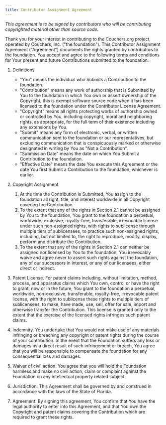 ```yaml
---
title: Contributor Assignment Agreement
---
```


*This agreement is to be signed by contributors who will be contributing copyrighted material other than source code.*

Thank you for your interest in contributing to the Couchers.org project, operated by Couchers, Inc. ("the foundation"). This Contributor Assignment Agreement ("Agreement") documents the rights granted by contributors to the foundation. You accept and agree to the following terms and conditions for Your present and future Contributions submitted to the foundation.

1. Definitions
    * "You" means the individual who Submits a Contribution to the foundation.
    * "Contribution" means any work of authorship that is Submitted by You to the foundation in which You own or assert ownership of the Copyright, this is exempt software source code when it has been licensed to the foundation under the Contributor License Agreement.
    * "Copyright" means all rights protecting works of authorship owned or controlled by You, including copyright, moral and neighboring rights, as appropriate, for the full term of their existence including any extensions by You.
    * "Submit" means any form of electronic, verbal, or written communication sent to the foundation or our representatives, but excluding communication that is conspicuously marked or otherwise designated in writing by You as "Not a Contribution".
    * "Submission Date" means the date on which You Submit a Contribution to the foundation.
    * "Effective Date" means the date You execute this Agreement or the date You first Submit a Contribution to the foundation, whichever is earlier.

2. Copyright Assignment.
    1. At the time the Contribution is Submitted, You assign to the foundation all right, title, and interest worldwide in all Copyright covering the Contribution.
    2. To the extent that any of the rights in Section 2.1 cannot be assigned by You to the foundation, You grant to the foundation a perpetual, worldwide, exclusive, royalty-free, transferable, irrevocable license under such non-assigned rights, with rights to sublicense through multiple tiers of sublicensees, to practice such non-assigned rights, including, but not limited to, the right to reproduce, modify, display, perform and distribute the Contribution.
    3. To the extent that any of the rights in Section 2.1 can neither be assigned nor licensed by You to the foundation, You irrevocably waive and agree never to assert such rights against the foundation, any of our successors in interest, or any of our licensees, either direct or indirect.

3. Patent License. For patent claims including, without limitation, method, process, and apparatus claims which You own, control or have the right to grant, now or in the future, You grant to the foundation a perpetual, worldwide, non-exclusive, transferable, royalty-free, irrevocable patent license, with the right to sublicense these rights to multiple tiers of sublicensees, to make, have made, use, sell, offer for sale, import and otherwise transfer the Contribution. This license is granted only to the extent that the exercise of the licensed rights infringes such patent claims.

4. Indemnity.  You undertake that You would not make use of any materials infringing or breaching any copyright or patent rights during the course of your contribution. In the event that the Foundation suffers any loss or damages as a direct result of such infringement or breach, You agree that you will be responsible to compensate the foundation for any consequential loss and damages.

5. Waiver of civil action.  You agree that you will hold the Foundation harmless and make no civil action, claim or complaint against the Foundation on any intellectual property related subject.

6. Jurisdiction. This Agreement shall be governed by and construed in accordance with the laws of the State of Florida.

7. Agreement. By signing this agreement, You confirm that You have the legal authority to enter into this Agreement, and that You own the Copyright and patent claims covering the Contribution which are required to grant these rights.
